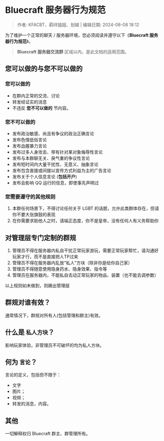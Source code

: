 # Bluecraft 服务器行为规范

> 作者: KFACBT、羁绊姐姐、划越 | 编辑日期: 2024-08-08 18:12

为了维护一个正常的聊天 / 服务器环境，您必须阅读并遵守以下《**Bluecraft 服务器行为规范**》。

> **Bluecraft 服务器交流群** 区域以内，是此文档的适用范围。


## 您可以做的与您不可以做的

### 您可以做的

 - 在群内正常的交流、讨论
 - 转发经证实的消息
 - 不违反 **您不可以做的** 节内容。

### 您不可以做的

 - 发布政治敏感、尚且有争议的政治正确言论
 - 发布色情低俗言论
 - 发布血腥暴力言论
 - 发布过多人身攻击、带有针对某对象侮辱性言论
 - 发布与本群聊无关、戾气重的争议性言论
 - 发布短时间内大量干扰性、无意义、抽象言论
 - 发布包含直接或间接以宣传方式利益为主的广告言论
 - 发布关于个人信息言论 (**包括开户**)
 - 发布会影响 QQ 运行的信息，即使事先声明过

### 您需要遵守的其他规则

1. 本群任何场景下，不得讨论任何关于 LGBT 的话题，允许此类群体存在，但请你不要大张旗鼓的表现
2. 在你需要求助他人之时，请端正态度，你不是皇帝，没有任何人有义务帮助你

## 对管理层专门定制的群规

1. 管理员不得在服务器内私自干扰正常玩家游玩，需要正常玩家帮忙，请沟通好玩家才行，而不是直接把人TP过来
2. 管理员不得在服务器内乱放“私人”方块（除非你是给你自己家）
3. 管理员不得随意使用隐身药水、隐身效果、指令等
4. 管理员在服务器内，不能私自去动正常玩家的物品、装置（也不能去调参数）

以上规则如未做到，则踢出管理层

## 群规对谁有效？

通常情况下，群规对所有人(包括管理和群主)有效。

## 什么是 `私人方块`？

影响玩家体验，非管理员不可破坏的均为私人方块。

## 何为 `言论`？

言论的定义，包括但不限于：

 - 文字
 - 图片；
 - 视频；
 - 转发的消息，内容。

## 其他

一切解释权归 Bluecraft 群主、群管理所有。
